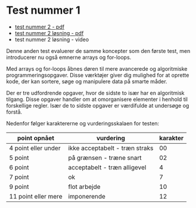# Test nummer 1

- [test nummer 2 - pdf](test2_2g.pdf)
- [test nummer 2 løsning - pdf](test2_2g_solution.pdf)
- test nummer 2 løsning - video

Denne anden test evaluerer de samme koncepter som den første test, men introducerer nu også emnerne arrays og for-loops.

Med arrays og for-loops åbnes døren til mere avancerede og algoritmiske programmeringsopgaver. Disse værktøjer giver dig mulighed for at oprette kode, der kan sortere, søge og manipulere data på smarte måder.

Der er tre udfordrende opgaver, hvor de sidste to især har en algoritmisk tilgang. Disse opgaver handler om at omorganisere elementer i henhold til forskellige regler. Især de to sidste opgaver er værdifulde at undersøge og forstå.

Nedenfor følger karaktererne og vurderingsskalaen for testen:

| point opnået        | vurdering                                                     | karakter  |
|---------------------|---------------------------------------------------------------|-----------|
| 4 point eller under | ikke acceptabelt - træn straks                                | 00        |
| 5 point             | på grænsen - træne snart                                      | 02        | 
| 6 point             | acceptabelt - træn alligevel                                  | 4         |    
| 7 point             | ok                                                            | 7         |
| 9 point             | flot arbejde                                                  | 10        |
| 11 point eller mere | imponerende                                                   | 12        |


